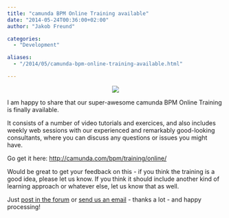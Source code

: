 ```yaml
---
title: "camunda BPM Online Training available"
date: "2014-05-24T00:36:00+02:00"
author: "Jakob Freund"

categories:
  - "Development"

aliases:
  - "/2014/05/camunda-bpm-online-training-available.html"

---
```


<div class="separator" style="clear: both; text-align: center;"><a href="http://2.bp.blogspot.com/-_Z0oXk2Fuys/U3_MpoU-Z7I/AAAAAAAAAWg/TJ9g_aJGa80/s1600/ichhabs.jpg" imageanchor="1" style="margin-left: 1em; margin-right: 1em;"><img border="0" src="http://2.bp.blogspot.com/-_Z0oXk2Fuys/U3_MpoU-Z7I/AAAAAAAAAWg/TJ9g_aJGa80/s1600/ichhabs.jpg" /></a></div>
<p>
I am happy to share that our super-awesome camunda BPM Online Training is finally available. 
</p>
<p>
It consists of a number of video tutorials and exercices, and also includes weekly web sessions with our experienced and remarkably good-looking consultants, where you can discuss any questions or issues you might have. 
</p>
<p>
Go get it here: <a href="http://camunda.com/bpm/training/online/">http://camunda.com/bpm/training/online/</a>
</p>
<p>
Would be great to get your feedback on this - if you think the training is a good idea, please let us know. If you think it should include another kind of learning approach or whatever else, let us know that as well. 
</p>
<p>
Just <a href="https://groups.google.com/forum/#!forum/camunda-bpm-users">post in the forum</a> or <a href="mailto:community@camunda.org">send us an email</a> - thanks a lot - and happy processing!
</p>